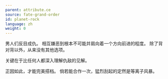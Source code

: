 ```yaml
---
parent: attribute.ce
source: fate-grand-order
id: planet-rock
language: zh
weight: 0
---
```


男人们反目成仇。
相互嫌恶到根本不可能并肩向着一个方向前进的程度。
除了背对背以外，从来没有其他选项。

关键在于比任何人都深入理解仇敌的见解。

正因如此，才能完美搭档。
倘若能合作一次，猛烈刮起的定然是等离子风暴。
